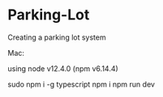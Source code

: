 # Parking-Lot
Creating a parking lot system

Mac:

using node v12.4.0 (npm v6.14.4)

sudo npm i -g typescript
npm i
npm run dev
